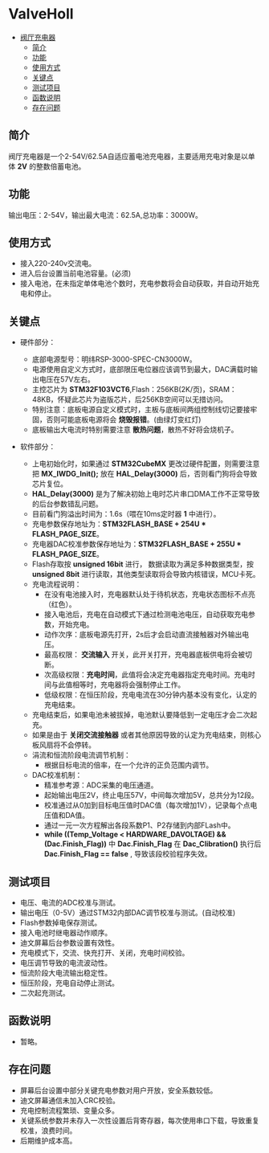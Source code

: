 # ValveHoll

- [阀厅充电器](#阀厅充电器)
  - [简介](#简介)
  - [功能](#功能)
  - [使用方式](#使用方式)
  - [关键点](#关键点)
  - [测试项目](#测试项目)
  - [函数说明](#函数说明)
  - [存在问题](#存在问题)


## 简介

阀厅充电器是一个2-54V/62.5A自适应蓄电池充电器，主要适用充电对象是以单体 **2V** 的整数倍蓄电池。


## 功能

输出电压：2-54V，输出最大电流：62.5A,总功率：3000W。

## 使用方式

- 接入220-240v交流电。
- 进入后台设置当前电池容量。(必须)
- 接入电池，在未指定单体电池个数时，充电参数将会自动获取，并自动开始充电和停止。

## 关键点

- 硬件部分：
	- 底部电源型号：明纬RSP-3000-SPEC-CN3000W。
	- 电源使用自定义方式时，底部限压电位器应该调节到最大，DAC满载时输出电压在57V左右。
	- 主控芯片为 **STM32F103VCT6**,Flash：256KB(2K/页)，SRAM：48KB，怀疑此芯片为盗版芯片，后256KB空间可以无措访问。
	- 特别注意：底板电源自定义模式时，主板与底板间两组控制线切记要接牢固，否则可能底板电源将会 **烧毁报错**。(由绿灯变红灯)
	- 底板输出大电流时特别需要注意 **散热问题**，散热不好将会烧机子。

- 软件部分：
	- 上电初始化时，如果通过 **STM32CubeMX** 更改过硬件配置，则需要注意把 **MX_IWDG_Init();** 放在 **HAL_Delay(3000)** 后，否则看门狗将会导致芯片复位。
	- **HAL_Delay(3000)** 是为了解决初始上电时芯片串口DMA工作不正常导致的后台参数错乱问题。
	- 目前看门狗溢出时间为：1.6s（喂在10ms定时器 **1** 中进行）。
	- 充电参数保存地址为：**STM32FLASH_BASE + 254U * FLASH_PAGE_SIZE**。
	- 充电器DAC校准参数保存地址为：**STM32FLASH_BASE + 255U * FLASH_PAGE_SIZE**。
	- Flash存取按 **unsigned 16bit** 进行， 数据读取为满足多种数据类型，按 **unsigned 8bit** 进行读取，其他类型读取将会导致内核错误，MCU卡死。
	- 充电流程说明：
		- 在没有电池接入时，充电器默认处于待机状态，充电状态图标不点亮（红色）。
		- 接入电池后，充电在自动模式下通过检测电池电压，自动获取充电参数，开始充电。
		- 动作次序：底板电源先打开，2s后才会启动直流接触器对外输出电压。
		- 最高权限： **交流输入** 开关，此开关打开，充电器底板供电将会被切断。
		- 次高级权限：**充电时间**，此值将会决定充电器指定充电时间。充电时间与此值相等时，充电器将会强制停止工作。
		- 低级权限：在恒压阶段，充电电流在30分钟内基本没有变化，认定的充电结束。
	- 充电结束后，如果电池未被拔掉，电池默认要降低到一定电压才会二次起充。
	- 如果是由于 **关闭交流接触器** 或者其他原因导致的认定为充电结束，则核心板风扇将不会停转。
	- 涓流和恒流阶段电流调节机制：
		- 根据目标电流的倍率，在一个允许的正负范围内调节。
	- DAC校准机制：
		- 精准参考源：ADC采集的电压通道。
		- 起始输出电压2V，终止电压57V，中间每次增加5V，总共分为12段。
		- 校准通过从0加到目标电压值时DAC值（每次增加1V），记录每个点电压值和DA值。
		- 通过一元一次方程解出各段系数P1、P2存储到内部FLash中。
		- **while ((Temp_Voltage < HARDWARE_DAVOLTAGE) && (Dac.Finish_Flag))** 中 **Dac.Finish_Flag** 在
		**Dac_Clibration()** 执行后 **Dac.Finish_Flag == false** , 导致该段校验程序失效。

## 测试项目

- 电压、电流的ADC校准与测试。
- 输出电压（0-5V）通过STM32内部DAC调节校准与测试。(自动校准)
- Flash参数掉电保存测试。
- 接入电池时继电器动作顺序。
- 迪文屏幕后台参数设置有效性。
- 充电模式下，交流、快充打开、关闭，充电时间校验。
- 电压调节导致的电流波动性。
- 恒流阶段大电流输出稳定性。
- 恒压阶段，充电自动停止测试。
- 二次起充测试。

## 函数说明

- 暂略。


## 存在问题

- 屏幕后台设置中部分关键充电参数对用户开放，安全系数较低。
- 迪文屏幕通信未加入CRC校验。
- 充电控制流程繁琐、变量众多。
- 关键系统参数并未存入一次性设置后背寄存器，每次使用串口下载，导致重复校准，浪费时间。
- 后期维护成本高。